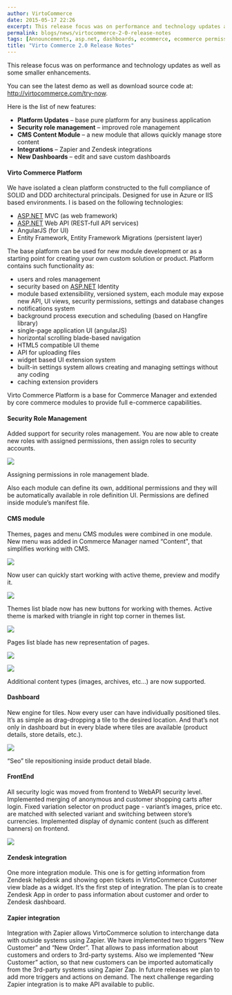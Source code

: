 ```yaml
---
author: VirtoCommerce
date: 2015-05-17 22:26
excerpt: This release focus was on performance and technology updates as well as some smaller enhancements.
permalink: blogs/news/virtocommerce-2-0-release-notes
tags: [Announcements, asp.net, dashboards, ecommerce, ecommerce permissions, enterprise ecommerce, platform, release notes, zapier, zendesk]
title: "Virto Commerce 2.0 Release Notes"
---
```

This release focus was on performance and technology updates as well as some smaller enhancements.

You can see the latest demo as well as download source code at: <a href="http://virtocommerce.com/try-now" target="_blank">http://virtocommerce.com/try-now</a>.

Here is the list of new features:

* **Platform Updates** – base pure platform for any business application
* **Security role management** – improved role management
* **CMS Content Module** – a new module that allows quickly manage store content
* **Integrations** – Zapier and Zendesk integrations
* **New Dashboards** – edit and save custom dashboards

#### Virto Commerce Platform

We have isolated a clean platform constructed to the full compliance of SOLID and DDD architectural principals. Designed for use in Azure or IIS based environments. I is based on the following technologies:

* <a href="http://asp.net/" target="_blank">ASP.NET</a> MVC (as web framework)
* <a href="http://asp.net/" target="_blank">ASP.NET</a> Web API (REST-full API services)
* AngularJS (for UI)
* Entity Framework, Entity Framework Migrations (persistent layer)

The base platform can be used for new module development or as a starting point for creating your own custom solution or product. Platform contains such functionality as:

* users and roles management
* security based on <a href="http://asp.net/" target="_blank">ASP.NET</a> Identity
* module based extensibility, versioned  system, each module may expose new API, UI views, security permissions, settings and database changes
* notifications system
* background process execution and scheduling (based on Hangfire library)
* single-page application UI (angularJS)
* horizontal scrolling blade-based navigation
* HTML5 compatible UI theme
* API for uploading files
* widget based UI extension system
* built-in settings system allows creating and managing settings without any coding
* caching extension providers

Virto Commerce Platform is a base for Commerce Manager and extended by core commerce modules to provide full e-commerce capabilities.

#### Security Role Management

Added support for security roles management. You are now able to create new roles with assigned permissions, then assign roles to security accounts.

![](/assets/cms-content/blogs/vccom/assets/untitled_a.png)

Assigning permissions in role management blade.

Also each module can define its own, additional permissions and they will be automatically available in role definition UI. Permissions are defined inside module’s manifest file.

#### CMS module

Themes, pages and menu CMS modules were combined in one module. New menu was added in Commerce Manager named “Content", that simplifies working with CMS.

![](/assets/cms-content/blogs/vccom/assets/untitled_b.png)

Now user can quickly start working with active theme, preview and modify it.

![](/assets/cms-content/blogs/vccom/assets/base64740912136ac9498d.png)

Themes list blade now has new buttons for working with themes. Active theme is marked with triangle in right top corner in themes list.

![](/assets/cms-content/blogs/vccom/assets/base64b7b7619796d1b6b8.png)

Pages list blade has new representation of pages.

![](/assets/cms-content/blogs/vccom/assets/base64a3e318be8f82ac39.png)

![](/assets/cms-content/blogs/vccom/assets/base6464e73add01384d5f.png)

Additional content types (images, archives, etc…) are now supported.

#### Dashboard

New engine for tiles. Now every user can have individually positioned tiles. It’s as simple as drag-dropping a tile to the desired location. And that’s not only in dashboard but in every blade where tiles are available (product details, store details, etc.).

![](/assets/cms-content/blogs/vccom/assets/base646e40a34dfd2bb71e.png)

“Seo” tile repositioning inside product detail blade.

#### FrontEnd

All security logic was moved from frontend to WebAPI security level. Implemented merging of anonymous and customer shopping carts after login. Fixed variation selector on product page - variant’s images, price etc. are matched with selected variant and switching between store’s currencies. Implemented display of dynamic content (such as different banners) on frontend.

![](/assets/cms-content/blogs/vccom/assets/untitled_c.png)

#### Zendesk integration

One more integration module. This one is for getting information from Zendesk helpdesk and showing open tickets in VirtoCommerce Customer view blade as a widget. It’s the first step of integration. The plan is to create Zendesk App in order to pass information about customer and order to Zendesk dashboard.

#### Zapier integration

Integration with Zapier allows VirtoCommerce solution to interchange data with outside systems using Zapier. We have implemented two triggers “New Customer” and “New Order”. That allows to pass information about customers and orders to 3rd-party systems. Also we implemented “New Customer” action, so that new customers can be imported automatically from the 3rd-party systems using Zapier Zap. In future releases we plan to add more triggers and actions on demand. The next challenge regarding Zapier integration is to make API available to public.